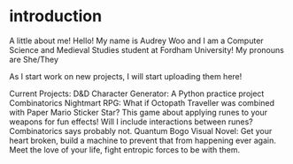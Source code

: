 # introduction
A little about me!
Hello! My name is Audrey Woo and I am a Computer Science and Medieval Studies student at Fordham University!
My pronouns are She/They

As I start work on new projects, I will start uploading them here!

Current Projects:
D&D Character Generator: A Python practice project 
Combinatorics Nightmart RPG: What if Octopath Traveller was combined with Paper Mario Sticker Star? This game about applying runes to your weapons for fun effects! Will I include interactions between runes? Combinatorics says probably not.
Quantum Bogo Visual Novel: Get your heart broken, build a machine to prevent that from happening ever again. Meet the love of your life, fight entropic forces to be with them.
